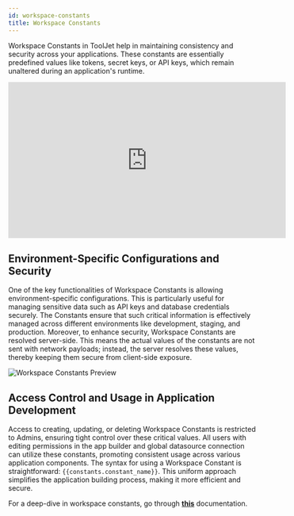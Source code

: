 ```yaml
---
id: workspace-constants
title: Workspace Constants
---
```


Workspace Constants in ToolJet help in maintaining consistency and security across your applications. These constants are essentially predefined values like tokens, secret keys, or API keys, which remain unaltered during an application's runtime.

<div class="video-container">
    <iframe width="560" height="315" src="https://www.youtube.com/embed/rwXruKCUOqA?si=u3Cly11OeRYjqVmf&rel=0" frameborder="0" allow="accelerometer; autoplay; encrypted-media; gyroscope; picture-in-picture" allowfullscreen></iframe>
</div>
<div style={{paddingTop:'24px', paddingBottom:'24px'}}>

## Environment-Specific Configurations and Security
One of the key functionalities of Workspace Constants is allowing environment-specific configurations. This is particularly useful for managing sensitive data such as API keys and database credentials securely. The Constants ensure that such critical information is effectively managed across different environments like development, staging, and production. Moreover, to enhance security, Workspace Constants are resolved server-side. This means the actual values of the constants are not sent with network payloads; instead, the server resolves these values, thereby keeping them secure from client-side exposure.

<div style={{textAlign: 'center'}}>
    <img className="screenshot-full" src="/img/tooljet-concepts/workspace-constants/workspace-constants-preview-v2.png" alt="Workspace Constants Preview" />
</div>

</div>

<div style={{paddingTop:'24px', paddingBottom:'24px'}}>

## Access Control and Usage in Application Development
Access to creating, updating, or deleting Workspace Constants is restricted to Admins, ensuring tight control over these critical values. All users with editing permissions in the app builder and global datasource connection can utilize these constants, promoting consistent usage across various application components. The syntax for using a Workspace Constant is straightforward: `{{constants.constant_name}}`. This uniform approach simplifies the application building process, making it more efficient and secure.

</div>

For a deep-dive in workspace constants, go through **[this](../org-management/workspaces/workspace_constants/)** documentation.